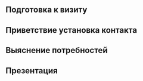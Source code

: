 ## Подготовка к визиту ##

## Приветствие установка контакта ##

## Выяснение потребностей ##

## Презентация ##
